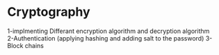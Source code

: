 # Cryptography
1-implmenting Differant encryption algorithm and decryption algorithm                                                                                                             
2-Authentication (applying hashing and adding salt to the password) 
3-Block chains
